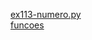  
<a href='https://gabrielryanft.github.io/learning/cursoemvideo/python/exerciciospython/aula23 funcoes locais/ex113/ex113-numero.py/' target='_blank' rel='next'>ex113-numero.py</a><br/>
<a href='https://gabrielryanft.github.io/learning/cursoemvideo/python/exerciciospython/aula23 funcoes locais/ex113/funcoes/' target='_blank' rel='next'>funcoes</a><br/>
